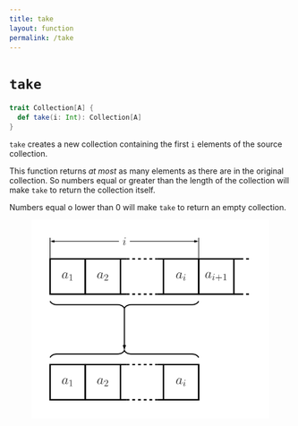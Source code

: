 ```yaml
---
title: take
layout: function
permalink: /take
---
```


# `take`

~~~ scala
trait Collection[A] {
  def take(i: Int): Collection[A]
}
~~~

`take` creates a new collection containing the first `i` elements of the
source collection.

This function returns _at most_ as many elements as there are in the original
collection. So numbers equal or greater than the length of the collection will
make `take` to return the collection itself.

Numbers equal o lower than 0 will make `take` to return an empty collection.

<figure class="diagram">
  <img src="images/take.svg" alt="take function">
  <!-- <figcaption class="diagram-desc"></figcaption> -->
</figure>
